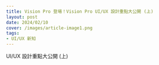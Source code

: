 ```yaml
---
title: Vision Pro 登場！Vision Pro UI/UX 設計重點大公開 (上)
layout: post
date: 2024/02/10
cover: /images/article-image1.png
tags:
- UI/UX 新知
---
```

UI/UX 設計重點大公開 (上)